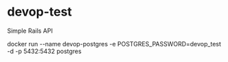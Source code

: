 # devop-test
Simple Rails API


docker run --name devop-postgres -e POSTGRES_PASSWORD=devop_test -d -p 5432:5432 postgres